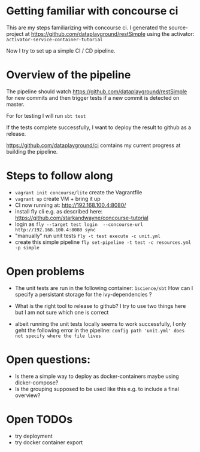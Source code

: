 Getting familiar with concourse ci
===========================

This are my steps familiarizing with concourse ci. I generated the source-project at https://github.com/dataplayground/restSimple using the activator: `activator-service-container-tutorial`

Now I try to set up a simple CI / CD pipeline.

# Overview of the pipeline
The pipeline should watch https://github.com/dataplayground/restSimple for new commits and then trigger tests if a new commit is detected on master.

For for testing I will run `sbt test`

If the tests complete successfully, I want to deploy the result to github as a release.

https://github.com/dataplayground/ci comtains my current progress at building the pipeline.

# Steps to follow along
 - `vagrant init concourse/lite` create the Vagrantfile
 - `vagrant up` create VM + bring it up
 - CI now running at: http://192.168.100.4:8080/
 - install fly cli e.g. as described here: https://github.com/starkandwayne/concourse-tutorial
 - login as `fly --target test login  --concourse-url http://192.168.100.4:8080 sync`
 - "manually" run unit tests `fly -t test execute -c unit.yml`
 - create this simple pipeline `fly set-pipeline -t test -c resources.yml -p simple`

# Open problems
 - The unit tests are run in the following container: `1science/sbt` How can I specify a persistant storage for the ivy-dependencies ?

 - What is the right tool to release to github? I try to use two things here but I am not sure which one is correct
 - albeit running the unit tests locally seems to work successfully, I only geht the following error in the pipeline: `config path 'unit.yml' does not specify where the file lives`


# Open questions:
 - Is there a simple way to deploy as docker-containers maybe using dicker-compose?
 -  Is the grouping supposed to be used like this e.g. to include a final overview?


 # Open TODOs
 - try deployment
 - try docker container export